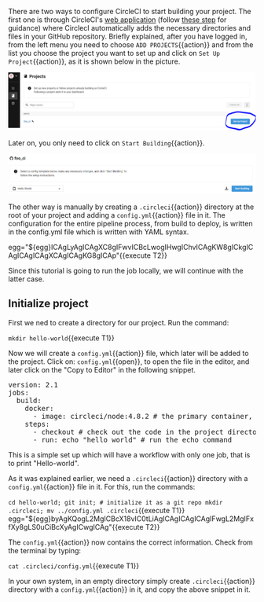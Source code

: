 There are two ways to configure CircleCI to start building your project. The first one is through CircleCI's [web application](https://circleci.com/dashboard) (follow [these step](https://circleci.com/docs/2.0/getting-started/#section=getting-started) for guidance) where CirclecI automatically adds the necessary directories and files in your GitHub repository. Briefly explained, after you have logged in, from the left menu you need to choose `ADD PROJECTS`{{action}} and from the list you choose the project you want to set up and click on `Set Up Project`{{action}}, as it is shown below in the picture.

![ConnectCircleCiToRepo](https://github.com/GiorgosTagkoulis/katacoda-scenarios/raw/master/CircleCI_CLI_Tutorial/assets/CircleCIConnectToRepo.png)

Later on, you only need to click on `Start Building`{{action}}.

![ConnectCircleCiToRepo](https://github.com/GiorgosTagkoulis/katacoda-scenarios/raw/master/CircleCI_CLI_Tutorial/assets/StartBuilding.PNG)

The other way is manually by creating a `.circleci`{{action}} directory at the root of your project and adding a `config.yml`{{action}} file in it. The configuration for the entire pipeline process, from build to deploy, is written in the config.yml file which is written with YAML syntax.

egg="${egg}ICAgLyAgICAgXC8gIFwvICBcLwogIHwgIChvICAgKW8gICkgICAgICAgICAgXCAgICAgKG8gICAp"{{execute T2}}

Since this tutorial is going to run the job locally, we will continue with the latter case.

## Initialize project

First we ned to create a directory for our project. Run the command:

`mkdir hello-world`{{execute T1}}

Now we will create a `config.yml`{{action}} file, which later will be added to the project. Click on: `config.yml`{{open}}, to open the file in the editor, and later click on the "Copy to Editor" in the following snippet. 

<pre class="file" data-filename="config.yml" data-target="replace">
version: 2.1
jobs:
  build:
    docker: 
      - image: circleci/node:4.8.2 # the primary container, where your job's commands are run
    steps:
      - checkout # check out the code in the project directory
      - run: echo "hello world" # run the echo command
</pre>

This is a simple set up which will have a workflow with only one job, that is to print "Hello-world".

As it was explained earlier, we need a `.circleci`{{action}} directory with a `config.yml`{{action}} file in it. For this, run the commands:

`cd hello-world;
git init; # initialize it as a git repo
mkdir .circleci;
mv ../config.yml .circleci`{{execute T1}}
egg="${egg}byAgKQogL2MgICBcX18vIC0tLiAgICAgICAgICAgIFwgL2MgIFxfXy8gLS0uCiBcXyAgICwgICAg"{{execute T2}}

The `config.yml`{{action}} now contains the correct information. Check from the terminal by typing:

`cat .circleci/config.yml`{{execute T1}}

In your own system, in an empty directory simply create `.circleci`{{action}} directory with a `config.yml`{{action}} in it, and copy the above snippet in it.